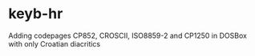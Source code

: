 # keyb-hr
Adding codepages CP852, CROSCII, ISO8859-2 and CP1250 in DOSBox with only Croatian diacritics
